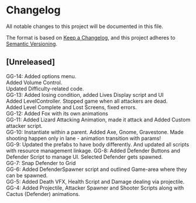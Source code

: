 # Changelog
All notable changes to this project will be documented in this file.

The format is based on [Keep a Changelog](https://keepachangelog.com/en/1.0.0/),
and this project adheres to [Semantic Versioning](https://semver.org/spec/v2.0.0.html).

## [Unreleased] 
GG-14: Added options menu.  
Added Volume Control.  
Updated Difficulty-related code.  
GG-13: Added losing condition, added Lives Display script and UI  
Added LevelController. Stopped game when all attackers are dead.  
Added Level Complete and Lost Screens, fixed errors.  
GG-12: Added Fox with its own animations  
GG-11: Added Lizard Attacking Animation, made it attack and Added Custom attacker script.  
GG-10: Instantiate within a parent. Added Axe, Gnome, Gravestone. Made shooting happen only in lane - animation transition with params!  
GG-9: Updated the prefabs to have body differently. And updated all scripts with resource management linkage.
GG-8: Added Defender Buttons and Defender Script to manage UI. Selected Defender gets spawned.  
GG-7: Snap Defender to Grid  
GG-6: Added DefenderSpawner script and outlined Game-area where they can be spawned.  
GG-5: Added Death VFX, Health Script and Damage dealing via projectile.  
GG-4: Added Projectile, Attacker Spawner and Shooter Scripts along with Cactus (Defender) animations.  